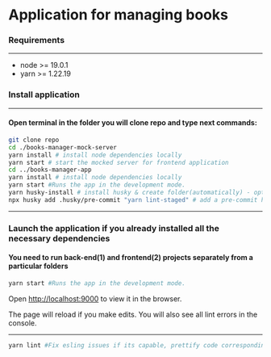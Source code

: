 # Application for managing books

### Requirements

---

- node >= 19.0.1
- yarn >= 1.22.19

### Install application

---

#### Open terminal in the folder you will clone repo and type next commands:

```bash
git clone repo
cd ./books-manager-mock-server
yarn install # install node dependencies locally
yarn start # start the mocked server for frontend application
cd ../books-manager-app
yarn install # install node dependencies locally
yarn start #Runs the app in the development mode.
yarn husky-install # install husky & create folder(automatically) - optional
npx husky add .husky/pre-commit "yarn lint-staged" # add a pre-commit hook - optional
```

---

### Launch the application if you already installed all the necessary dependencies

#### You need to run back-end(1) and frontend(2) projects separately from a particular folders

```bash
yarn start #Runs the app in the development mode.
```

Open [http://localhost:9000](http://localhost:9000) to view it in the browser.

The page will reload if you make edits.
You will also see all lint errors in the console.

---

```bash
yarn lint #Fix esling issues if its capable, prettify code corresponding to .prettierrc.js
```
